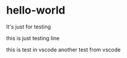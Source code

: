 # hello-world
It's just for testing

this is just testing line 

this is test in vscode
another test from vscode
